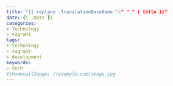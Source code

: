 ```yaml
---
title: "{{ replace .TranslationBaseName "-" " " | title }}"
date: {{ .Date }}
categories:
- Technology
- vagrant
tags:
- technology
- vagrant
- development
keywords:
- tech
#thumbnailImage: //example.com/image.jpg
---
```


<!--more-->